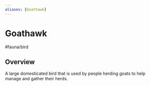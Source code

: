 ```yaml
---
aliases: [Goathawk]
---
```


# Goathawk
#fauna/bird 

## Overview
A large domesticated bird that is used by people herding goats to help manage and gather their herds.